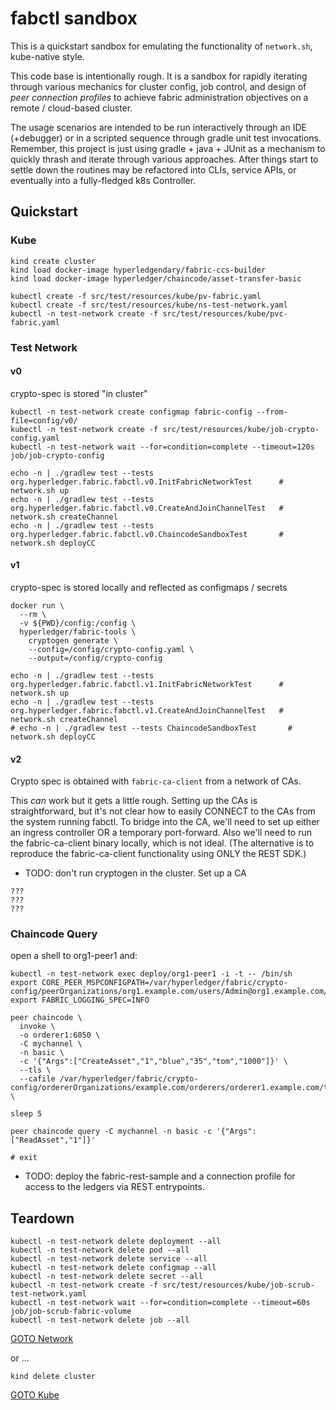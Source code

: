 # fabctl sandbox 

This is a quickstart sandbox for emulating the functionality of `network.sh`, kube-native style.

This code base is intentionally rough.  It is a sandbox for rapidly iterating through various mechanics 
for cluster config, job control, and design of _peer connection profiles_ to achieve fabric administration 
objectives on a remote / cloud-based cluster.

The usage scenarios are intended to be run interactively through an IDE (+debugger) or in a scripted sequence
through gradle unit test invocations.  Remember, this project is just using gradle + java + JUnit as a 
mechanism to quickly thrash and iterate through various approaches.  After things start to settle down the 
routines may be refactored into CLIs, service APIs, or eventually into a fully-fledged k8s Controller. 


## Quickstart 

### Kube

```shell
kind create cluster
kind load docker-image hyperledgendary/fabric-ccs-builder
kind load docker-image hyperledger/chaincode/asset-transfer-basic
```

```shell
kubectl create -f src/test/resources/kube/pv-fabric.yaml
kubectl create -f src/test/resources/kube/ns-test-network.yaml
kubectl -n test-network create -f src/test/resources/kube/pvc-fabric.yaml
```

### Test Network

#### v0 

crypto-spec is stored "in cluster" 

```shell
kubectl -n test-network create configmap fabric-config --from-file=config/v0/
kubectl -n test-network create -f src/test/resources/kube/job-crypto-config.yaml
kubectl -n test-network wait --for=condition=complete --timeout=120s job/job-crypto-config

echo -n | ./gradlew test --tests org.hyperledger.fabric.fabctl.v0.InitFabricNetworkTest      # network.sh up 
echo -n | ./gradlew test --tests org.hyperledger.fabric.fabctl.v0.CreateAndJoinChannelTest   # network.sh createChannel
echo -n | ./gradlew test --tests org.hyperledger.fabric.fabctl.v0.ChaincodeSandboxTest       # network.sh deployCC 
```

#### v1

crypto-spec is stored locally and reflected as configmaps / secrets 

```shell
docker run \
  --rm \
  -v ${PWD}/config:/config \
  hyperledger/fabric-tools \
    cryptogen generate \
    --config=/config/crypto-config.yaml \
    --output=/config/crypto-config 
```

```shell
echo -n | ./gradlew test --tests org.hyperledger.fabric.fabctl.v1.InitFabricNetworkTest      # network.sh up 
echo -n | ./gradlew test --tests org.hyperledger.fabric.fabctl.v1.CreateAndJoinChannelTest   # network.sh createChannel
# echo -n | ./gradlew test --tests ChaincodeSandboxTest       # network.sh deployCC 
```

#### v2

Crypto spec is obtained with `fabric-ca-client` from a network of CAs. 

This _can_ work but it gets a little rough.  Setting up the CAs is straightforward, but it's not clear 
how to easily CONNECT to the CAs from the system running fabctl.  To bridge into the CA, we'll need to 
set up either an ingress controller OR a temporary port-forward.  Also we'll need to run the fabric-ca-client 
binary locally, which is not ideal.  (The alternative is to reproduce the fabric-ca-client functionality using 
ONLY the REST SDK.)

- TODO: don't run cryptogen in the cluster.  Set up a CA

```shell
??? 
???
??? 
```

### Chaincode Query 

open a shell to org1-peer1 and:
```shell
kubectl -n test-network exec deploy/org1-peer1 -i -t -- /bin/sh
export CORE_PEER_MSPCONFIGPATH=/var/hyperledger/fabric/crypto-config/peerOrganizations/org1.example.com/users/Admin@org1.example.com/msp
export FABRIC_LOGGING_SPEC=INFO

peer chaincode \
  invoke \
  -o orderer1:6050 \
  -C mychannel \
  -n basic \
  -c '{"Args":["CreateAsset","1","blue","35","tom","1000"]}' \
  --tls \
  --cafile /var/hyperledger/fabric/crypto-config/ordererOrganizations/example.com/orderers/orderer1.example.com/tls/ca.crt \

sleep 5

peer chaincode query -C mychannel -n basic -c '{"Args":["ReadAsset","1"]}'

# exit
```

- TODO: deploy the fabric-rest-sample and a connection profile for access to the ledgers via REST entrypoints.


## Teardown 

```shell
kubectl -n test-network delete deployment --all 
kubectl -n test-network delete pod --all
kubectl -n test-network delete service --all
kubectl -n test-network delete configmap --all 
kubectl -n test-network delete secret --all 
kubectl -n test-network create -f src/test/resources/kube/job-scrub-test-network.yaml
kubectl -n test-network wait --for=condition=complete --timeout=60s job/job-scrub-fabric-volume
kubectl -n test-network delete job --all
```
[GOTO Network](#test-network)

or ... 
```shell
kind delete cluster
```
[GOTO Kube](#kube)